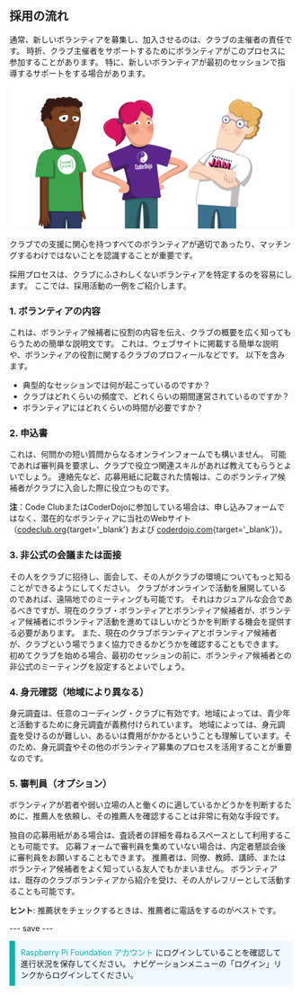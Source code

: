 ## 採用の流れ

通常、新しいボランティアを募集し、加入させるのは、クラブの主催者の責任です。 時折、クラブ主催者をサポートするためにボランティアがこのプロセスに参加することがあります。 特に、新しいボランティアが最初のセッションで指導するサポートをする場合があります。

![３名のボランティアが立っている。](images/2-RPF-Volunteers.png)

クラブでの支援に関心を持つすべてのボランティアが適切であったり、マッチングするわけではないことを認識することが重要です。

採用プロセスは、クラブにふさわしくないボランティアを特定するのを容易にします。 ここでは、採用活動の一例をご紹介します。

### 1. ボランティアの内容


これは、ボランティア候補者に役割の内容を伝え、クラブの概要を広く知ってもらうための簡単な説明文です。 これは、ウェブサイトに掲載する簡単な説明や、ボランティアの役割に関するクラブのプロフィールなどです。 以下を含みます。

* 典型的なセッションでは何が起こっているのですか？
* クラブはどれくらいの頻度で、どれくらいの期間運営されているのですか？
* ボランティアにはどれくらいの時間が必要ですか？

### 2. 申込書

これは、何問かの短い質問からなるオンラインフォームでも構いません。 可能であれば審判員を要求し、クラブで役立つ関連スキルがあれば教えてもらうとよいでしょう。 連絡先など、応募用紙に記載された情報は、このボランティア候補者がクラブに入会した際に役立つものです。

**注**：Code ClubまたはCoderDojoに参加している場合は、申し込みフォームではなく、潜在的なボランティアに当社のWebサイト（[codeclub.org](https://codeclub.org){target='_blank'} および [coderdojo.com](https://coderdojo.com){target='_blank'}）。

### 3. 非公式の会議または面接

その人をクラブに招待し、面会して、その人がクラブの環境についてもっと知ることができるようにしてください。 クラブがオンラインで活動を展開しているのであれば、遠隔地でのミーティングも可能です。 それはカジュアルな会合であるべきですが、現在のクラブ・ボランティアとボランティア候補者が、ボランティア候補者にボランティア活動を進めてほしいかどうかを判断する機会を提供する必要があります。 また、現在のクラブボランティアとボランティア候補者が、クラブという場でうまく協力できるかどうかを確認することもできます。 初めてクラブを始める場合、最初のセッションの前に、ボランティア候補者との非公式のミーティングを設定するとよいでしょう。

### 4. 身元確認（地域により異なる）

身元調査は、任意のコーディング・クラブに有効です。地域によっては、青少年と活動するために身元調査が義務付けられています。 地域によっては、身元調査を受けるのが難しい、あるいは費用がかかるということも理解しています。そのため、身元調査やその他のボランティア募集のプロセスを活用することが重要なのです。

### 5. 審判員（オプション）

ボランティアが若者や弱い立場の人と働くのに適しているかどうかを判断するために、推薦人を依頼し、その推薦人を確認することは非常に有効な手段です。

独自の応募用紙がある場合は、査読者の詳細を尋ねるスペースとして利用することも可能です。 応募フォームで審判員を集めていない場合は、内定者懇談会後に審判員をお願いすることもできます。 推薦者は、同僚、教師、講師、またはボランティア候補者をよく知っている友人でもかまいません。 ボランティアは、既存のクラブボランティアから紹介を受け、その人がレフリーとして活動することも可能です。

**ヒント**: 推薦状をチェックするときは、推薦者に電話をするのがベストです。

--- save ---

<p style="border-left: solid; border-width:10px; border-color: #0faeb0; background-color: aliceblue; padding: 10px;">
<span style="color: #0faeb0">Raspberry Pi Foundation アカウント</span> にログインしていることを確認して進行状況を保存してください。 ナビゲーションメニューの「ログイン」リンクからログインしてください。
</p>
